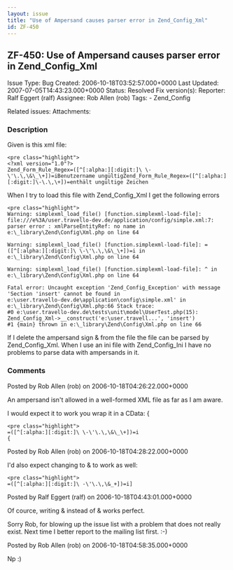 ```yaml
---
layout: issue
title: "Use of Ampersand causes parser error in Zend_Config_Xml"
id: ZF-450
---
```


ZF-450: Use of Ampersand causes parser error in Zend\_Config\_Xml
-----------------------------------------------------------------

 Issue Type: Bug Created: 2006-10-18T03:52:57.000+0000 Last Updated: 2007-07-05T14:43:23.000+0000 Status: Resolved Fix version(s): 
 Reporter:  Ralf Eggert (ralf)  Assignee:  Rob Allen (rob)  Tags: - Zend\_Config
 
 Related issues: 
 Attachments: 
### Description

Given is this xml file:

 
    <pre class="highlight">
    <?xml version="1.0"?>
    Zend_Form_Rule_Regex=([^[:alpha:][:digit:]\ \-\'\.\,\&\_\+])=iBenutzername ungültigZend_Form_Rule_Regex=([^[:alpha:][:digit:]\-\.\,\+])=enthält ungültige Zeichen

When I try to load this file with Zend\_Config\_Xml I get the following errors

 
    <pre class="highlight">
    Warning: simplexml_load_file() [function.simplexml-load-file]: file:///e%3A/user.travello-dev.de/application/config/simple.xml:7: parser error : xmlParseEntityRef: no name in e:\_library\Zend\Config\Xml.php on line 64
    
    Warning: simplexml_load_file() [function.simplexml-load-file]: =([^[:alpha:][:digit:]\ \-\'\.\,\&\_\+])=i in e:\_library\Zend\Config\Xml.php on line 64
    
    Warning: simplexml_load_file() [function.simplexml-load-file]: ^ in e:\_library\Zend\Config\Xml.php on line 64
    
    Fatal error: Uncaught exception 'Zend_Config_Exception' with message 'Section 'insert' cannot be found in 
    e:\user.travello-dev.de\application\config\simple.xml' in e:\_library\Zend\Config\Xml.php:66 Stack trace: 
    #0 e:\user.travello-dev.de\tests\unit\model\UserTest.php(15): Zend_Config_Xml->__construct('e:\user.travell...', 'insert') 
    #1 {main} thrown in e:\_library\Zend\Config\Xml.php on line 66


If I delete the ampersand sign & from the file the file can be parsed by Zend\_Config\_Xml. When I use an ini file with Zend\_Config\_Ini I have no problems to parse data with ampersands in it.

 

 

### Comments

Posted by Rob Allen (rob) on 2006-10-18T04:26:22.000+0000

An ampersand isn't allowed in a well-formed XML file as far as I am aware.

I would expect it to work you wrap it in a CData: {

 
    <pre class="highlight">
    =([^[:alpha:][:digit:]\ \-\'\.\,\&\_\+])=i
    {

 

 

Posted by Rob Allen (rob) on 2006-10-18T04:28:22.000+0000

I'd also expect changing to & to work as well:

 
    <pre class="highlight">
    =([^[:alpha:][:digit:]\ -\'\.\,\&_+])=i]

 

 

Posted by Ralf Eggert (ralf) on 2006-10-18T04:43:01.000+0000

Of cource, writing & instead of & works perfect.

Sorry Rob, for blowing up the issue list with a problem that does not really exist. Next time I better report to the mailing list first. :-)

 

 

Posted by Rob Allen (rob) on 2006-10-18T04:58:35.000+0000

Np :)

 

 
